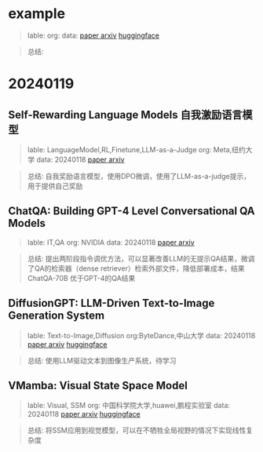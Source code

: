 # example
> lable: 
> org: 
> data: 
> [paper arxiv]() [huggingface]()

> 总结: 

# 20240119
## Self-Rewarding Language Models 自我激励语言模型
> lable: LanguageModel,RL,Finetune,LLM-as-a-Judge
> org: Meta,纽约大学
> data: 20240118
> [paper arxiv](https://arxiv.org/abs/2401.10020)

>总结: 自我奖励语言模型，使用DPO微调，使用了LLM-as-a-judge提示，用于提供自己奖励

## ChatQA: Building GPT-4 Level Conversational QA Models 
> lable: IT,QA
> org: NVIDIA
> data: 20240118
> [paper arxiv](https://arxiv.org/abs/2401.10225)

> 总结: 提出两阶段指令调优方法，可以显著改善LLM的无提示QA结果，微调了QA的检索器（dense retriever）检索外部文件，降低部署成本，结果ChatQA-70B 优于GPT-4的QA结果

## DiffusionGPT: LLM-Driven Text-to-Image Generation System 
> lable: Text-to-Image,Diffusion
> org:ByteDance,中山大学 
> data: 20240118
> [paper arxiv](https://huggingface.co/papers/2401.10061) [huggingface](https://huggingface.co/papers/2401.10061)

> 总结: 使用LLM驱动文本到图像生产系统，待学习

## VMamba: Visual State Space Model
> lable: Visual, SSM
> org: 中国科学院大学,huawei,鹏程实验室
> data: 20240118
> [paper arxiv](https://arxiv.org/abs/2401.10166) [huggingface](https://huggingface.co/papers/2401.10166)

> 总结: 将SSM应用到视觉模型，可以在不牺牲全局视野的情况下实现线性复杂度




